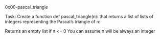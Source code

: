 0x00-pascal_triangle

Task: 
Create a function def pascal_triangle(n): that returns a list of lists of integers representing the Pascal’s triangle of n:

Returns an empty list if n <= 0
You can assume n will be always an integer
